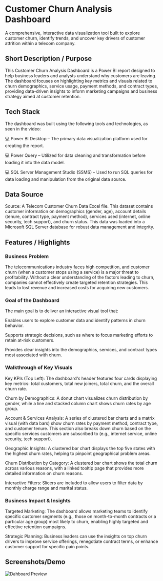 # Customer Churn Analysis Dashboard
A comprehensive, interactive data visualization tool built to explore customer churn, identify trends, and uncover key drivers of customer attrition within a telecom company.

## Short Description / Purpose
This Customer Churn Analysis Dashboard is a Power BI report designed to help business leaders and analysts understand why customers are leaving. The dashboard focuses on highlighting key metrics and visuals related to churn demographics, service usage, payment methods, and contract types, providing data-driven insights to inform marketing campaigns and business strategy aimed at customer retention.

## Tech Stack
The dashboard was built using the following tools and technologies, as seen in the video:

💻 Power BI Desktop – The primary data visualization platform used for creating the report.

💻 Power Query – Utilized for data cleaning and transformation before loading it into the data model.

💻 SQL Server Management Studio (SSMS) – Used to run SQL queries for data loading and manipulation from the original data source.

## Data Source
Source: A Telecom Customer Churn Data Excel file.
This dataset contains customer information on demographics (gender, age), account details (tenure, contract type, payment method), services used (internet, online security, tech support), and churn status. This data was loaded into a Microsoft SQL Server database for robust data management and integrity.

## Features / Highlights
### Business Problem
The telecommunications industry faces high competition, and customer churn (when a customer stops using a service) is a major threat to profitability. Without a clear understanding of the factors leading to churn, companies cannot effectively create targeted retention strategies. This leads to lost revenue and increased costs for acquiring new customers.

### Goal of the Dashboard
The main goal is to deliver an interactive visual tool that:

Enables users to explore customer data and identify patterns in churn behavior.

Supports strategic decisions, such as where to focus marketing efforts to retain at-risk customers.

Provides clear insights into the demographics, services, and contract types most associated with churn.

### Walkthrough of Key Visuals
Key KPIs (Top Left): The dashboard's header features four cards displaying key metrics: total customers, total new joiners, total churn, and the overall churn rate.

Churn by Demographics: A donut chart visualizes churn distribution by gender, while a line and stacked column chart shows churn rates by age group.

Account & Services Analysis: A series of clustered bar charts and a matrix visual (with data bars) show churn rates by payment method, contract type, and customer tenure. This section also breaks down churn based on the specific services customers are subscribed to (e.g., internet service, online security, tech support).

Geographic Insights: A clustered bar chart displays the top five states with the highest churn rates, helping to pinpoint geographical problem areas.

Churn Distribution by Category: A clustered bar chart shows the total churn across various reasons, with a linked tooltip page that provides more detailed information on churn reasons.

Interactive Filters: Slicers are included to allow users to filter data by monthly charge range and marital status.

### Business Impact & Insights
Targeted Marketing: The dashboard allows marketing teams to identify specific customer segments (e.g., those on month-to-month contracts or a particular age group) most likely to churn, enabling highly targeted and effective retention campaigns.

Strategic Planning: Business leaders can use the insights on top churn drivers to improve service offerings, renegotiate contract terms, or enhance customer support for specific pain points.
## Screenshots/Demo
![Dahboard Preview](github.com/Ritika-piplani/Churn-Analysis/blob/main/Snapshot%20of%20Dashboard.png)
